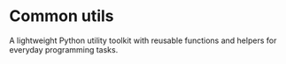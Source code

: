 # Common utils

A lightweight Python utility toolkit with reusable functions and helpers for everyday programming tasks.